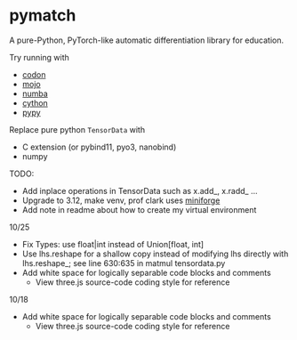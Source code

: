 # pymatch

A pure-Python, PyTorch-like automatic differentiation library for education.

Try running with

- [codon](https://github.com/exaloop/codon)
- [mojo](https://github.com/modularml/mojo)
- [numba](https://github.com/numba/numba)
- [cython](https://github.com/cython/cython)
- [pypy](https://www.pypy.org/)

Replace pure python `TensorData` with

- C extension (or pybind11, pyo3, nanobind)
- numpy

TODO:

- Add inplace operations in TensorData such as x.add_, x.radd_ ...
- Upgrade to 3.12, make venv, prof clark uses [miniforge](https://github.com/conda-forge/miniforge)
- Add note in readme about how to create my virtual environment

10/25

- Fix Types: use float|int instead of Union[float, int]
- Use lhs.reshape for a shallow copy instead of modifying lhs directly with lhs.reshape_; see line 630:635 in matmul tensordata.py
- Add white space for logically separable code blocks and comments
  - View three.js source-code coding style for reference

10/18
- Add white space for logically separable code blocks and comments
  - View three.js source-code coding style for reference
